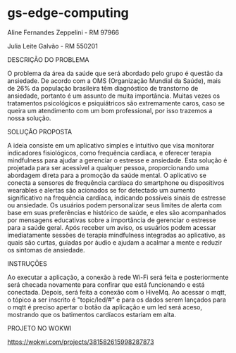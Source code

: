 # gs-edge-computing
Aline Fernandes Zeppelini - RM 97966

Julia Leite Galvão - RM 550201

DESCRIÇÃO DO PROBLEMA

O problema da área da saúde que será abordado pelo grupo é questão da ansiedade. De acordo com a OMS (Organização Mundial da Saúde), mais de 26% da população brasileira têm diagnóstico de transtorno de ansiedade, portanto é um assunto de muita importância. Muitas vezes os tratamentos psicológicos e psiquiátricos são extremamente caros, caso se queira um atendimento com um bom professional, por isso trazemos a nossa solução.

SOLUÇÃO PROPOSTA

A ideia consiste em um aplicativo simples e intuitivo que visa monitorar indicadores fisiológicos, como frequência cardíaca, e oferecer terapia mindfulness para ajudar a gerenciar o estresse e ansiedade. Esta solução é projetada para ser acessível a qualquer pessoa, proporcionando uma abordagem direta para a promoção da saúde mental.  O aplicativo se conecta a sensores de frequência cardíaca do smartphone ou dispositivos wearables e alertas são acionados se for detectado um aumento significativo na frequência cardíaca, indicando possíveis sinais de estresse ou ansiedade.
Os usuários podem personalizar seus limites de alerta com base em suas preferências e histórico de saúde, e eles são acompanhados por mensagens educativas sobre a importância de gerenciar o estresse para a saúde geral. Após receber um aviso, os usuários podem acessar imediatamente sessões de terapia mindfulness integradas ao aplicativo, as quais são curtas, guiadas por áudio e ajudam a acalmar a mente e reduzir os sintomas de ansiedade.

INSTRUÇÕES

Ao executar a aplicação, a conexão à rede Wi-Fi será feita e posteriormente será checada novamente para confirar que está funcionando e está conectada. Depois, será feita a conexão com o HiveMq. Ao acessar o mqtt, o tópico a ser inscrito é "topic/led/#" e para os dados serem lançados para o mqtt é preciso apertar o botão da aplicação e um led será aceso, mostrando que os batimentos cardíacos estariam em alta.

PROJETO NO WOKWI 

https://wokwi.com/projects/381582615998287873
